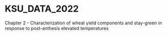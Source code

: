 # KSU_DATA_2022
Chapter 2 - Characterization of wheat yield components and stay-green in response to post-anthesis elevated temperatures
